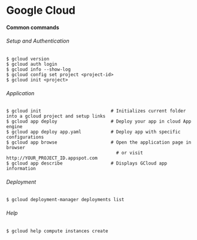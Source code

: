 # Google Cloud

#### Common commands

###### Setup and Authentication

```
$ gcloud version
$ gcloud auth login
$ gcloud info --show-log
$ gcloud config set project <project-id>
$ gcloud init <project>
```

###### Application

```
$ gcloud init                          # Initializes current folder into a gcloud project and setup links
$ gcloud app deploy                    # Deploy your app in cloud App engine
$ gcloud app deploy app.yaml           # Deploy app with specific configurations
$ gcloud app browse                    # Open the application page in browser
                                         # or visit http://YOUR_PROJECT_ID.appspot.com
$ gcloud app describe                  # Displays GCloud app information
```

###### Deployment

```
$ gcloud deployment-manager deployments list
```

###### Help

```
$ gcloud help compute instances create
```



